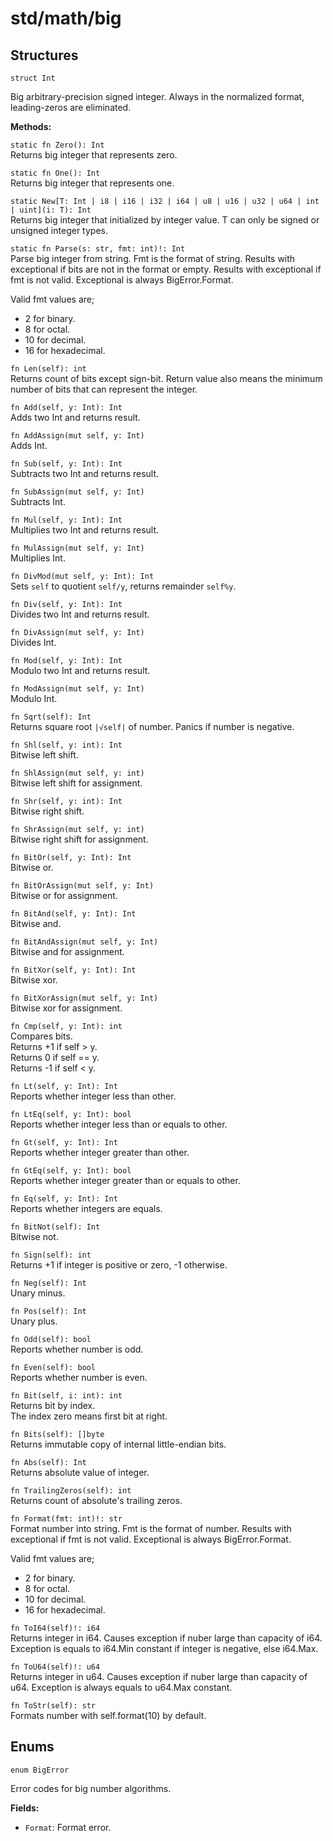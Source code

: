 # std/math/big

## Structures

```jule
struct Int
```
Big arbitrary-precision signed integer.
Always in the normalized format, leading-zeros are eliminated.

**Methods:**

`static fn Zero(): Int`\
Returns big integer that represents zero.

`static fn One(): Int`\
Returns big integer that represents one.

`static New[T: Int | i8 | i16 | i32 | i64 | u8 | u16 | u32 | u64 | int | uint](i: T): Int`\
Returns big integer that initialized by integer value.
T can only be signed or unsigned integer types.

`static fn Parse(s: str, fmt: int)!: Int`\
Parse big integer from string. Fmt is the format of string. Results with exceptional if bits are not in the format or empty. Results with exceptional if fmt is not valid. Exceptional is always BigError.Format.

Valid fmt values are;
- 2 for binary.
- 8 for octal.
- 10 for decimal.
- 16 for hexadecimal.

`fn Len(self): int`\
Returns count of bits except sign-bit.
Return value also means the minimum number of bits that can represent the integer.

`fn Add(self, y: Int): Int`\
Adds two Int and returns result.

`fn AddAssign(mut self, y: Int)`\
Adds Int.

`fn Sub(self, y: Int): Int`\
Subtracts two Int and returns result.

`fn SubAssign(mut self, y: Int)`\
Subtracts Int.

`fn Mul(self, y: Int): Int`\
Multiplies two Int and returns result.

`fn MulAssign(mut self, y: Int)`\
Multiplies Int.

`fn DivMod(mut self, y: Int): Int`\
Sets `self` to quotient `self/y`, returns remainder `self%y`.

`fn Div(self, y: Int): Int`\
Divides two Int and returns result.

`fn DivAssign(mut self, y: Int)`\
Divides Int.

`fn Mod(self, y: Int): Int`\
Modulo two Int and returns result.

`fn ModAssign(mut self, y: Int)`\
Modulo Int.

`fn Sqrt(self): Int`\
Returns square root `|√self|` of number. Panics if number is negative.

`fn Shl(self, y: int): Int`\
Bitwise left shift.

`fn ShlAssign(mut self, y: int)`\
Bitwise left shift for assignment.

`fn Shr(self, y: int): Int`\
Bitwise right shift.

`fn ShrAssign(mut self, y: int)`\
Bitwise right shift for assignment.

`fn BitOr(self, y: Int): Int`\
Bitwise or.

`fn BitOrAssign(mut self, y: Int)`\
Bitwise or for assignment.

`fn BitAnd(self, y: Int): Int`\
Bitwise and.

`fn BitAndAssign(mut self, y: Int)`\
Bitwise and for assignment.

`fn BitXor(self, y: Int): Int`\
Bitwise xor.

`fn BitXorAssign(mut self, y: Int)`\
Bitwise xor for assignment.

`fn Cmp(self, y: Int): int`\
Compares bits. \
Returns +1 if self > y. \
Returns 0 if self == y. \
Returns -1 if self < y.

`fn Lt(self, y: Int): Int`\
Reports whether integer less than other.

`fn LtEq(self, y: Int): bool`\
Reports whether integer less than or equals to other.

`fn Gt(self, y: Int): Int`\
Reports whether integer greater than other.

`fn GtEq(self, y: Int): bool`\
Reports whether integer greater than or equals to other.

`fn Eq(self, y: Int): Int`\
Reports whether integers are equals.

`fn BitNot(self): Int`\
Bitwise not.

`fn Sign(self): int`\
Returns +1 if integer is positive or zero, -1 otherwise.

`fn Neg(self): Int`\
Unary minus.

`fn Pos(self): Int`\
Unary plus.

`fn Odd(self): bool`\
Reports whether number is odd.

`fn Even(self): bool`\
Reports whether number is even.

`fn Bit(self, i: int): int`\
Returns bit by index.\
The index zero means first bit at right.

`fn Bits(self): []byte`\
Returns immutable copy of internal little-endian bits.

`fn Abs(self): Int`\
Returns absolute value of integer.

`fn TrailingZeros(self): int`\
Returns count of absolute's trailing zeros.

`fn Format(fmt: int)!: str`\
Format number into string. Fmt is the format of number. Results with exceptional if fmt is not valid. Exceptional is always BigError.Format.

Valid fmt values are;
- 2 for binary.
- 8 for octal.
- 10 for decimal.
- 16 for hexadecimal.

`fn ToI64(self)!: i64`\
Returns integer in i64.
Causes exception if nuber large than capacity of i64.
Exception is equals to i64.Min constant if integer is negative, else i64.Max.

`fn ToU64(self)!: u64`\
Returns integer in u64.
Causes exception if nuber large than capacity of u64.
Exception is always equals to u64.Max constant.

`fn ToStr(self): str`\
Formats number with self.format(10) by default.

## Enums

```jule
enum BigError
```
Error codes for big number algorithms.

**Fields:**
- `Format`: Format error.